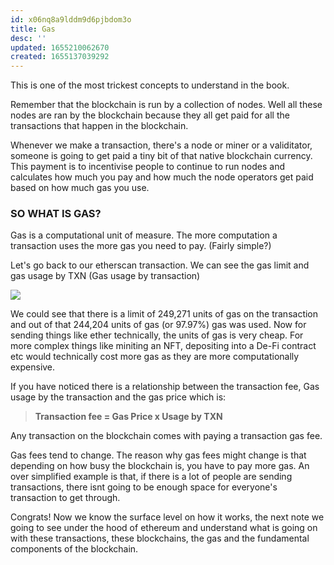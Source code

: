 ```yaml
---
id: x06nq8a9lddm9d6pjbdom3o
title: Gas
desc: ''
updated: 1655210062670
created: 1655137039292
---
```

This is one of the most trickest concepts to understand in the book. 

Remember that the blockchain is run by a collection of nodes. Well all these nodes are ran by the blockchain because they all get paid for all the transactions that happen in the blockchain. 

Whenever we make a transaction, there's a node or miner or a validitator, someone is going to get paid a tiny bit of that native blockchain currency. This payment is to incentivise people to continue to run nodes and calculates how much you pay and how much the node operators get paid based on how much gas you use. 

### SO WHAT IS GAS?
Gas is a computational unit of measure. The more computation a transaction uses the more gas you need to pay. (Fairly simple?)
 
Let's go back to our etherscan transaction. We can see the gas limit and gas usage by TXN (Gas usage by transaction)

![](/assets/images/2022-06-14-03-09-22.png)

We could see that there is a limit of 249,271 units of gas on the transaction and out of that 244,204 units of gas (or 97.97%) gas was used. Now for sending things like ether technically, the units of gas is very cheap. For more complex things like miniting an NFT, depositing into a De-Fi contract etc would technically cost more gas as they are more computationally expensive.

If you have noticed there is a relationship between the transaction fee, Gas usage by the transaction and the gas price which is:

> **Transaction fee = Gas Price x Usage by TXN**

Any transaction on the blockchain comes with paying a transaction gas fee.

Gas fees tend to change. The reason why gas fees might change is that depending on how busy the blockchain is, you have to pay more gas. An over simplified example is that, if there is a lot of people are sending transactions, there isnt going to be enough space for everyone's transaction to get through. 

Congrats! Now we know the surface level on how it works, the next note we going to see under the hood of ethereum and understand what is going on with these transactions, these blockchains, the gas and the fundamental components of the blockchain.

